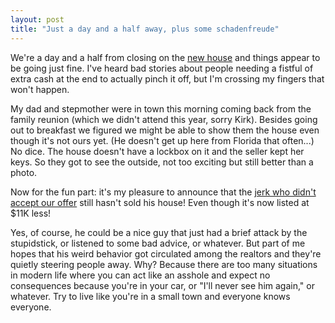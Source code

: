 ```yaml
---
layout: post
title: "Just a day and a half away, plus some schadenfreude"
---
```




We're a day and a half from closing on the <a href="http://www.cwinters.com/cgi-bin/liveframe.cgi/house">new house</a> and things appear to be going just fine. I've heard bad stories about people needing a fistful of extra cash at the end to actually pinch it off, but I'm crossing my fingers that won't happen.

<p>My dad and stepmother were in town this morning coming back from the family reunion (which we didn't attend this year, sorry Kirk). Besides going out to breakfast we figured we might be able to show them the house even though it's not ours yet. (He doesn't get up here from Florida that often...) No dice. The house doesn't have a lockbox on it and the seller kept her keys. So they got to see the outside, not too exciting but still better than a photo.</p>

<p>Now for the fun part: it's my pleasure to announce that the <a href="http://www.cwinters.com/news/display/?news_id=3134">jerk who didn't accept our offer</a> still hasn't sold his house! Even though it's now listed at $11K less!</p>

<p>Yes, of course, he could be a nice guy that just had a brief attack by the stupidstick, or listened to some bad advice, or whatever. But part of me hopes that his weird behavior got circulated among the realtors and they're quietly steering people away. Why? Because there are too many situations in modern life where you can act like an asshole and expect no consequences because you're in your car, or "I'll never see him again," or whatever. Try to live like you're in a small town and everyone knows everyone.</p>


